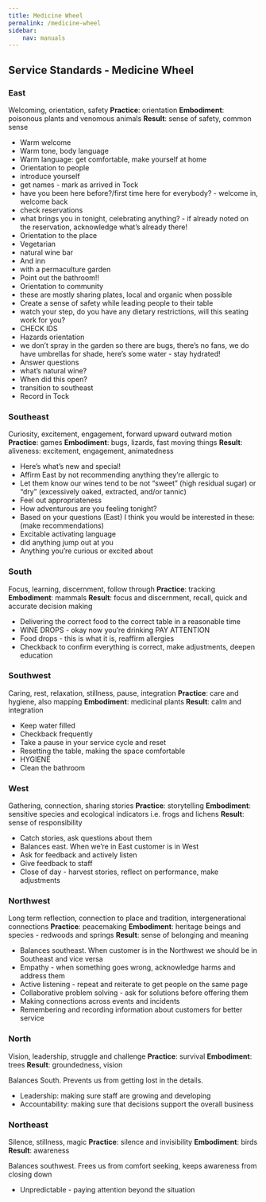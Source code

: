 ```yaml
---
title: Medicine Wheel
permalink: /medicine-wheel
sidebar:
    nav: manuals
---
```

## Service Standards - Medicine Wheel

### East

Welcoming, orientation, safety
**Practice**: orientation
**Embodiment**: poisonous plants and venomous animals
**Result**: sense of safety, common sense

* Warm welcome
* Warm tone, body language
* Warm language: get comfortable, make yourself at home
* Orientation to people
* introduce yourself
* get names - mark as arrived in Tock
* have you been here before?/first time here for everybody? - welcome in, welcome back
* check reservations
* what brings you in tonight, celebrating anything? - if already noted on the reservation, acknowledge what’s already there!
* Orientation to the place
* Vegetarian
* natural wine bar
* And inn
* with a permaculture garden
* Point out the bathroom!!
* Orientation to community
* these are mostly sharing plates, local and organic when possible
* Create a sense of safety while leading people to their table
* watch your step, do you have any dietary restrictions, will this seating work for you?
* CHECK IDS
* Hazards orientation
* we don’t spray in the garden so there are bugs, there’s no fans, we do have umbrellas for shade, here’s some water - stay hydrated!
* Answer questions
* what’s natural wine?
* When did this open?
* transition to southeast
* Record in Tock

### Southeast

Curiosity, excitement, engagement, forward upward outward motion
**Practice**: games
**Embodiment**: bugs, lizards, fast moving things
**Result**: aliveness: excitement, engagement, animatedness

* Here’s what’s new and special!
* Affirm East by not recommending anything they’re allergic to
* Let them know our wines tend to be not “sweet” (high residual sugar) or “dry” (excessively oaked, extracted, and/or tannic)
* Feel out appropriateness
* How adventurous are you feeling tonight?
* Based on your questions (East) I think you would be interested in these: (make recommendations)
* Excitable activating language
* did anything jump out at you
* Anything you’re curious or excited about

### South

Focus, learning, discernment, follow through
**Practice**: tracking
**Embodiment**: mammals
**Result**: focus and discernment, recall, quick and accurate decision making

* Delivering the correct food to the correct table in a reasonable time
* WINE DROPS - okay now you’re drinking PAY ATTENTION
* Food drops - this is what it is, reaffirm allergies
* Checkback to confirm everything is correct, make adjustments, deepen education

### Southwest

Caring, rest, relaxation, stillness, pause, integration
**Practice**: care and hygiene, also mapping
**Embodiment**: medicinal plants
**Result**: calm and integration

* Keep water filled
* Checkback frequently
* Take a pause in your service cycle and reset
* Resetting the table, making the space comfortable
* HYGIENE
* Clean the bathroom

### West

Gathering, connection, sharing stories
**Practice**: storytelling
**Embodiment**: sensitive species and ecological indicators i.e. frogs and lichens
**Result**: sense of responsibility

* Catch stories, ask questions about them
* Balances east. When we’re in East customer is in West
* Ask for feedback and actively listen
* Give feedback to staff
* Close of day - harvest stories, reflect on performance, make adjustments

### Northwest

Long term reflection, connection to place and tradition, intergenerational connections
**Practice**: peacemaking
**Embodiment**: heritage beings and species - redwoods and springs
**Result**: sense of belonging and meaning

* Balances southeast. When customer is in the Northwest we should be in Southeast and vice versa
* Empathy - when something goes wrong, acknowledge harms and address them
* Active listening - repeat and reiterate to get people on the same page
* Collaborative problem solving - ask for solutions before offering them
* Making connections across events and incidents
* Remembering and recording information about customers for better service

### North

Vision, leadership, struggle and challenge
**Practice**: survival
**Embodiment**: trees
**Result**: groundedness, vision

Balances South. Prevents us from getting lost in the details.
* Leadership: making sure staff are growing and developing
* Accountability: making sure that decisions support the overall business

### Northeast

Silence, stillness, magic
**Practice**: silence and invisibility
**Embodiment**: birds
**Result**: awareness

Balances southwest. Frees us from comfort seeking, keeps awareness from closing down
* Unpredictable - paying attention beyond the situation
